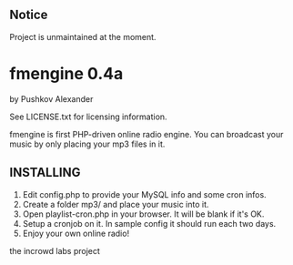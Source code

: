 ## Notice
Project is unmaintained at the moment.

# fmengine 0.4a
by Pushkov Alexander

See LICENSE.txt for licensing information.

fmengine is first PHP-driven online radio engine. You can broadcast your music by only placing your mp3 files in it.

## INSTALLING ##
1. Edit config.php to provide your MySQL info and some cron infos.
2. Create a folder mp3/ and place your music into it.
3. Open playlist-cron.php in your browser. It will be blank if it's OK.
4. Setup a cronjob on it. In sample config it should run each two days.
5. Enjoy your own online radio!

the incrowd labs project

